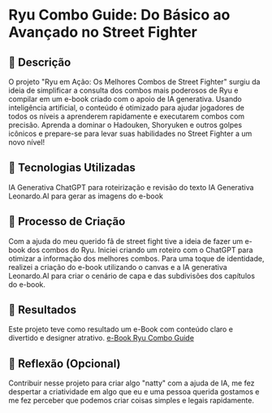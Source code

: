 # Ryu Combo Guide: Do Básico ao Avançado no Street Fighter

## 📒 Descrição
O projeto "Ryu em Ação: Os Melhores Combos de Street Fighter" surgiu da ideia de simplificar a consulta dos combos mais poderosos de Ryu e compilar em um e-book criado com o apoio de IA generativa. Usando inteligência artificial, o conteúdo é otimizado para ajudar jogadores de todos os níveis a aprenderem rapidamente e executarem combos com precisão. Aprenda a dominar o Hadouken, Shoryuken e outros golpes icônicos e prepare-se para levar suas habilidades no Street Fighter a um novo nível!

## 🤖 Tecnologias Utilizadas
IA Generativa ChatGPT para roteirização e revisão do texto
IA Generativa Leonardo.AI para gerar as imagens do e-book

## 🧐 Processo de Criação
Com a ajuda do meu querido fã de street fight tive a ideia de fazer um e-book dos combos do Ryu. Iniciei criando um roteiro com o ChatGPT para otimizar a informação dos melhores combos. Para uma toque de identidade, realizei a criação do e-book utilizando o canvas e a IA generativa Leonardo.AI para criar o cenário de capa e das subdivisões dos capítulos do e-book.

## 🚀 Resultados
Este projeto teve como resultado um e-Book com conteúdo claro e divertido e designer atrativo. 
[e-Book Ryu Combo Guide](https://drive.google.com/file/d/14r5k1SSFkdUPUk14-QxfJ4SBJ9uWkMzN/view?usp=sharing)

## 💭 Reflexão (Opcional)
Contribuir nesse projeto para criar algo "natty" com a ajuda de IA, me fez despertar a criatividade em algo que eu e uma pessoa querida gostamos e me fez perceber que podemos criar coisas simples e legais rapidamente.
